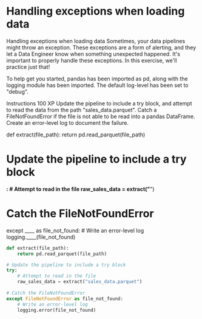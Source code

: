 # Handling exceptions when loading data

Handling exceptions when loading data
Sometimes, your data pipelines might throw an exception. These exceptions are a form of alerting, and they let a Data Engineer know when something unexpected happened. It's important to properly handle these exceptions. In this exercise, we'll practice just that!

To help get you started, pandas has been imported as pd, along with the logging module has been imported. The default log-level has been set to "debug".

Instructions
100 XP
Update the pipeline to include a try block, and attempt to read the data from the path "sales_data.parquet".
Catch a FileNotFoundError if the file is not able to be read into a pandas DataFrame.
Create an error-level log to document the failure.


def extract(file_path):
    return pd.read_parquet(file_path)

# Update the pipeline to include a try block
____:
	# Attempt to read in the file
    raw_sales_data = extract("____")
	
# Catch the FileNotFoundError
except ____ as file_not_found:
	# Write an error-level log
	logging.____(file_not_found)


```py
def extract(file_path):
    return pd.read_parquet(file_path)

# Update the pipeline to include a try block
try:
	# Attempt to read in the file
    raw_sales_data = extract("sales_data.parquet")
	
# Catch the FileNotFoundError
except FileNotFoundError as file_not_found:
	# Write an error-level log
	logging.error(file_not_found)


```